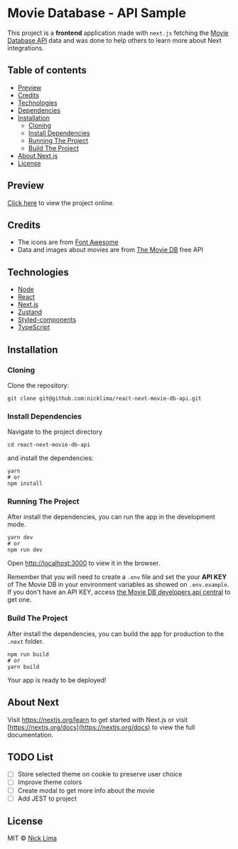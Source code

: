 # Movie Database - API Sample

This project is a **frontend** application made with `next.js` fetching the [Movie Database API](https://www.themoviedb.org) data and was done to help others to learn more about Next integrations.

## Table of contents

- [Preview](#preview)
- [Credits](#credits)
- [Technologies](#technologies)
- [Dependencies](#dependencies)
- [Installation](#installation)
  - [Cloning](#cloning)
  - [Install Dependencies](#install-dependencies)
  - [Running The Project](#running-the-project)
  - [Build The Project](#build-the-project)
- [About Next.js](#about-next)
- [License](#license)

## Preview

[Click here](https://next-movie-db.vercel.app) to view the project online.

## Credits

- The icons are from [Font Awesome]()
- Data and images about movies are from [The Movie DB](https://www.themoviedb.org) free API

## Technologies

- [Node](https://nodejs.org/en/download/)
- [React](https://pt-br.reactjs.org/)
- [Next.js](https://nextjs.org)
- [Zustand](https://www.npmjs.com/package/zustand)
- [Styled-components](https://styled-components.com/)
- [TypeScript](https://www.typescriptlang.org)

## Installation

### Cloning

Clone the repository:

```
git clone git@github.com:nicklima/react-next-movie-db-api.git
```

### Install Dependencies

Navigate to the project directory

```
cd react-next-movie-db-api
```

and install the dependencies:

```
yarn
# or
npm install
```

### Running The Project

After install the dependencies, you can run the app in the development mode.

```
yarn dev
# or
npm run dev
```

Open [http://localhost:3000](http://localhost:3000) to view it in the browser.

Remember that you will need to create a `.env` file and set the your **API KEY** of The Movie DB in your environment variables as showed on `.env.example`. If you don't have an API KEY, access [the Movie DB developers api central](https://developers.themoviedb.org/3/getting-started/introduction) to get one.

### Build The Project

After install the dependencies, you can build the app for production to the `.next` folder.

```
npm run build
# or
yarn build
```

Your app is ready to be deployed!

## About Next

Visit <a aria-label="next.js learn" href="https://nextjs.org/learn">https://nextjs.org/learn</a> to get started with Next.js or visit [https://nextjs.org/docs](https://nextjs.org/docs) to view the full documentation.

## TODO List

- [ ] Store selected theme on cookie to preserve user choice
- [ ] Improve theme colors
- [ ] Create modal to get more info about the movie
- [ ] Add JEST to project

## License

MIT © [Nick Lima](https://github.com/nicklima)

